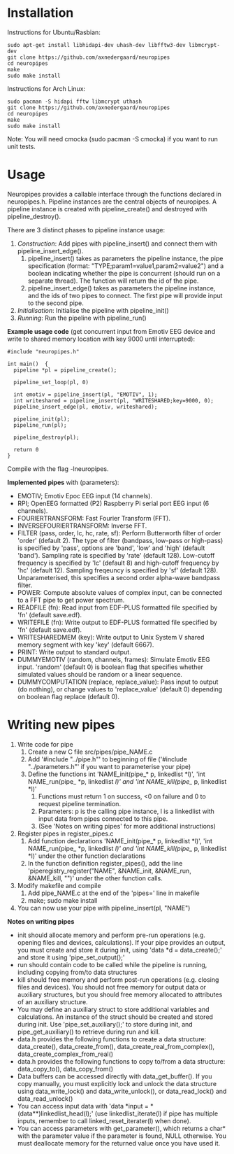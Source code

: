 # Installation



Instructions for Ubuntu/Rasbian:
```
sudo apt-get install libhidapi-dev uhash-dev libfftw3-dev libmcrypt-dev
git clone https://github.com/axnedergaard/neuropipes  
cd neuropipes  
make  
sudo make install
```

Instructions for Arch Linux:
```
sudo pacman -S hidapi fftw libmcrypt uthash 
git clone https://github.com/axnedergaard/neuropipes  
cd neuropipes  
make  
sudo make install
```
Note: You will need cmocka (sudo pacman -S cmocka) if you want to run unit tests.

# Usage
Neuropipes provides a callable interface through the functions declared in neuropipes.h.
Pipeline instances are the central objects of neuropipes. A pipeline instance is created with pipeline_create() and destroyed with pipeline_destroy().  

There are 3 distinct phases to pipeline instance usage:
 
1. *Construction*: Add pipes with pipeline_insert() and connect them with pipeline_insert_edge().   
    1. pipeline_insert() takes as parameters the pipeline instance, the pipe specification (format: "TYPE;param1=value1,param2=value2") and a boolean indicating whether the pipe is concurrent (should run on a separate thread). The function will return the id of the pipe.  
    2. pipeline_insert_edge() takes as parameters the pipeline instance, and the ids of two pipes to connect. The first pipe will provide input to the second pipe.
2. *Initialisation*: Initialise the pipeline with pipeline_init()
3. *Running*: Run the pipeline with pipeline_run()


**Example usage code** (get concurrent input from Emotiv EEG device and write to shared memory location with key 9000 until interrupted):
```
#include "neuropipes.h"

int main()  {
  pipeline *pl = pipeline_create();
  
  pipeline_set_loop(pl, 0)

  int emotiv = pipeline_insert(pl, "EMOTIV", 1);
  int writeshared = pipeline_insert(pl, "WRITESHARED;key=9000, 0);
  pipeline_insert_edge(pl, emotiv, writeshared);

  pipeline_init(pl);
  pipeline_run(pl);

  pipeline_destroy(pl);
 
  return 0
}
```
Compile with the flag -lneuropipes.

**Implemented pipes** with (parameters):

- EMOTIV; Emotiv Epoc EEG input (14 channels).  
- RPI; OpenEEG formatted (P2) Raspberry Pi serial port EEG input (6 channels).
- FOURIERTRANSFORM: Fast Fourier Transform (FFT).  
- INVERSEFOURIERTRANSFORM: Inverse FFT.  
- FILTER (pass, order, lc, hc, rate, sf): Perform Butterworth filter of order 'order' (default 2). The type of filter (bandpass, low-pass or high-pass) is specified by 'pass', options are 'band', 'low' and 'high' (default 'band'). Sampling rate is specified by 'rate' (default 128). Low-cutoff frequency is specified by 'lc' (default 8) and high-cutoff frequency by 'hc' (default 12). Sampling freqeuncy is specified by 'sf' (default 128). Unparameterised, this specifies a second order alpha-wave bandpass filter.
- POWER: Compute absolute values of complex input, can be connected to a FFT pipe to get power spectrum.  
- READFILE (fn): Read input from EDF-PLUS formatted file specified by 'fn' (default save.edf).  
- WRITEFILE (fn): Write output to EDF-PLUS formatted file specified by 'fn' (default save.edf).  
- WRITESHAREDMEM (key): Write output to Unix System V shared memory segment with key 'key' (default 6667).  
- PRINT: Write output to standard output.  
- DUMMYEMOTIV (random, channels, frames): Simulate Emotiv EEG input. 'random' (default 0) is boolean flag that specifies whether simulated values should be random or a linear sequence.  
- DUMMYCOMPUTATION (replace, replace_value): Pass input to output (do nothing), or change values to 'replace_value' (default 0) depending on boolean flag replace (default 0).  


# Writing new pipes
1. Write code for pipe
    1. Create a new C file src/pipes/pipe_NAME.c
    2. Add '#include "../pipe.h"' to beginning of file ('#include "../parameters.h"' if you want to parameterise your pipe)
    3. Define the functions int 'NAME_init(pipe_* p, linkedlist *l)', 'int NAME_run(pipe_ *p, linkedlist *l)' and 'int NAME_kill(pipe_* p, linkedlist *l)'
        1. Functions must return 1 on success, <0 on failure and 0 to request pipeline termination.
        2. Parameters: p is the calling pipe instance, l is a linkedlist with input data from pipes connected to this pipe.
        3. (See 'Notes on writing pipes' for more additional instructions)
2. Register pipes in register_pipes.c
    1. Add function declarations 'NAME_init(pipe_* p, linkedlist *l)', 'int NAME_run(pipe_ *p, linkedlist *l)' and 'int NAME_kill(pipe_* p, linkedlist *l)' under the other function declarations
    2. In the function definition register_pipes(), add the line 'piperegistry_register("NAME", &NAME_init, &NAME_run, &NAME_kill, "")' under the other function calls.
3. Modify makefile and compile
    1. Add pipe_NAME.c at the end of the 'pipes=' line in makefile
    2. make; sudo make install
4. You can now use your pipe with pipeline_insert(pl, "NAME")

**Notes on writing pipes**
 
- init should allocate memory and perform pre-run operations (e.g. opening files and devices, calculations). If your pipe provides an output, you must create and store it during init, using 'data *d = data_create();' and store it using 'pipe_set_output();'  
- run should contain code to be called while the pipeline is running, including copying from/to data structures  
- kill should free memory and perform post-run operations (e.g. closing files and devices). You should not free memory for output data or auxiliary structures, but you should free memory allocated to attributes of an auxiliary structure.  
- You may define an auxiliary struct to store additional variables and calculations. An instance of the struct should be created and stored during init. Use 'pipe_set_auxiliary();' to store during init, and pipe_get_auxiliary() to retrieve during run and kill.  
- data.h provides the following functions to create a data structure: data_create(), data_create_from(), data_create_real_from_complex(), data_create_complex_from_real()
- data.h provides the following functions to copy to/from a data structure: data_copy_to(), data_copy_from()  
- Data buffers can be accessed directly with data_get_buffer(). If you copy manually, you must explicitly lock and unlock the data structure using data_write_lock() and data_write_unlock(), or data_read_lock() and data_read_unlock()  
- You can access input data with 'data \*input = \*(data**)linkedlist_head(l);' (use linkedlist_iterate(l) if pipe has multiple inputs, remember to call linked_reset_iterater(l) when done).  
- You can access parameters with get_parameter(), which returns a char* with the parameter value if the parameter is found, NULL otherwise. You must deallocate memory for the returned value once you have used it.  
